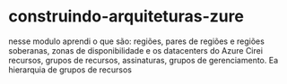 # construindo-arquiteturas-zure
nesse modulo aprendi o que são: regiões, pares de regiões e regiões soberanas,
zonas de disponibilidade e os datacenters do Azure
Cirei recursos, grupos de recursos, assinaturas, grupos de gerenciamento.
Ea hierarquia de grupos de recursos
